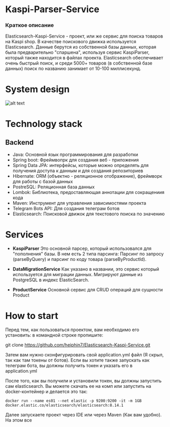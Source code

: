 # Kaspi-Parser-Service


### Краткое описание

Elasticsearch-Kaspi-Service - проект, или же сервис для поиска товаров на Kaspi shop. В качестве поискового движка используется Elasticsearch. Данные берутся из собственной базы данных, которая была предварительно "спаршена", используя сервис KaspiParser, который также находится в файлах проекта. Elasticsearch обеспечивает очень быстрый поиск, и среди 5000+ товаров (в собственной базе данных) поиск по названию занимает от 10-100 миллисекунд.

# System design

![alt text](https://github.com/heiphin7/Elasticsearch-Kaspi-Service/Elaasticsearch.png)

# Technology stack

## Backend 

+ Java: Основной язык программирования для разработки
+ Spring boot: Фреймвопрк для создания веб - приложения
+ Spring Data JPA:  интерфейсы, которые можно определять для получения доступа к данным и для создания репозиториев
+ Hibernate: ORM (объектно - реляционное отображение), фреймворк для работы с базой данных
+ PostreSQL: Реляционная база данных
+ Lombok: Библиотека, предоставляющая аннотации для сокращениия кода
+ Maven: Инструмент для управления зависимостями проекта
+ Telegram Bots API: Для создания телеграм ботов
+ Elasticsearch: Поисковой движок для текстового поиска по значению

# Services

+ **KaspiParser**
  Это основной парсер, который использовался для "пополнения" базы. В нем есть 2 типа парсинга: Парсинг по запросу (parseByQuery) и парсинг по коду товара (parseByProductId).

+ **DataMigrationService**
  Как указано в названии, это сервис который используется для миграции данных. Мигрируют данные из PostgreSQL в индекс ElasticSearch.

+ **ProductService**
  Основной сервис для CRUD операций для сущности Product

# How to start

Перед тем, как пользоваться проектом, вам необходимо его установить:
в командной строке пропишите:

git clone https://github.com/heiphin7/Elasticsearch-Kaspi-Service.git

Затем вам нужно сконфигурировать свой application.yml файл (Я скрыл, так как там токены от ботов).
Если вы хотите также запускать как телеграм бота, вы должны получить токен и указать его в application.yml

После того, как вы получили и установили токен, вы должны запустить сам elasticsearch.
Вы можете скачать ее на комп или запустить на docker-контейнер и делается это так:

```docker
docker run --name es01 --net elastic -p 9200:9200 -it -m 1GB docker.elastic.co/elasticsearch/elasticsearch:8.14.1
```

Далее запускаете проект через IDE или через Maven (Как вам удобно). На этом все

